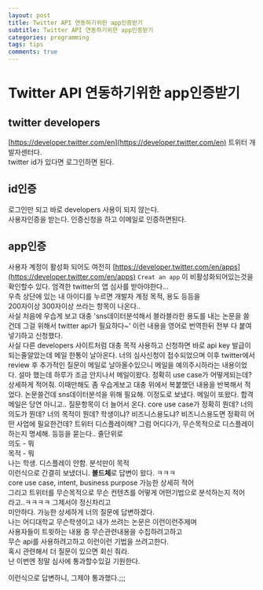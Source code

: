 ```yaml
---
layout: post
title: Twitter API 연동하기위한 app인증받기
subtitle: Twitter API 연동하기위한 app인증받기
categories: programming
tags: tips
comments: true
---
```


# Twitter API 연동하기위한 app인증받기

## twitter developers
[https://developer.twitter.com/en](https://developer.twitter.com/en)
트위터 개발자센터다.  
twitter id가 있다면 로그인하면 된다.  

## id인증
로그인만 되고 바로 developers 사용이 되지 않는다.  
사용자인증을 받는다. 인증신청을 하고 이메일로 인증하면된다.  

## app인증
사용자 계정이 활성화 되어도 여전히 
[https://developer.twitter.com/en/apps](https://developer.twitter.com/en/apps) 
`Creat an app` 이 비활성화되어있는것을 확인할수 있다.
엄격한 twitter의 앱 심사를 받아야한다...  
우측 상단에 있는 내 아이디를 누르면 개발자 계정 목적, 용도 등등을  
200자이상 300자이상 쓰라는 항목이 나온다..  
사실 처음에 우습게 보고 대충 'sns데이터분석해서 블라블라한 용도를 내는 논문을 쓸건데 그걸 위해서 twitter api가 필요하다~' 이런 내용을 영어로 번역한뒤 전부 다 붙여넣기하고 신청했다.  
사실 다른 developers 사이트처럼 대충 목적 사용하고 신청하면 바로 api key 발급이 되는줄알았는데
메일 한통이 날아온다. 너의 심사신청이 접수되었으며 이후 twitter에서 review 후 추가적인 질문이 메일로 날아올수있으니
메일을 예의주시하라는 내용이었다. 
설마 했는데 하루가 조금 안지나서 메일이왔다. 
정확히 use case가 어떻게되는데? 상세하게 적어줘.
이때만해도 좀 우습게보고 대충 위에서 복붙했던 내용을 반복해서 적었다.
논문쓸건데 sns데이터분석을 위해 필요해. 이정도로 보냈다.
메일이 또왔다. 합격 메일은 당연 아니고.. 질문항목이 더 늘어서 온다.
core use case가 정확히 뭔데? 
너의 의도가 뭔데?
너의 목적이 뭔데?
학생이냐?
비즈니스용도냐?
비즈니스용도면 정확히 어떤 사업에 필요한건데? 
트위터 디스플레이해? 그럼 어디다가, 무슨목적으로 디스플레이하는지 명세해.
등등을 묻는다..
줄단위로  
의도 - 뭐  
목적 - 뭐  
나는 학생. 디스플레이 안함. 분석만이 목적  
이런식으로 간결히 보냈더니.
**볼드체**로 답변이 왔다. ㅋㅋㅋ  
core use case, intent, business purpose  가능한 상세히 적어   
그리고 트위터를 무슨목적으로 무슨 컨텐츠를 어떻게 어떤기법으로 분석하는지 적어   
라고..ㅋㅋㅋㅋ
그제서야 정신차리고  
미안하다. 가능한 상세하게 너의 질문에 답변하겠다.  
나는 어디대학교 무슨학생이고 내가 쓰려는 논문은 이런이런주제며  
사용자들이 트윗하는 내용 중 무슨관련내용을 수집하려고하고  
무슨 api를 사용하려고하고 이런이런 기법을 쓰려고한다.  
혹시 관련해서 더 질문이 있으면 회신 줘라.  
난 이번엔 정말 심사에 통과할수있길 기원한다.  

이런식으로 답변하니, 그제야 통과했다.;;;  
